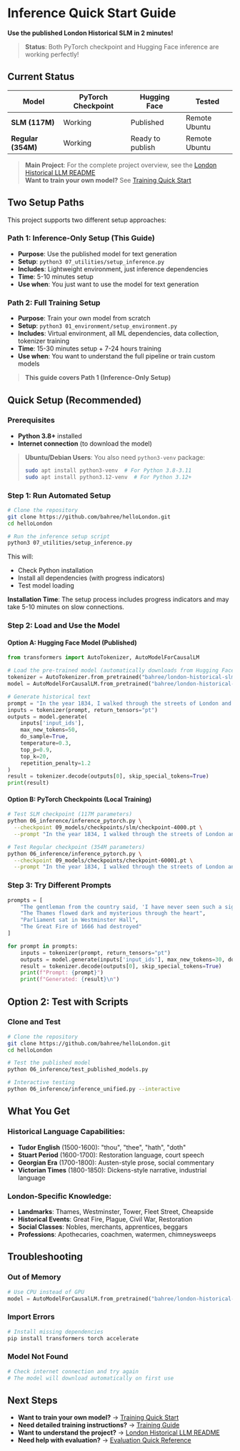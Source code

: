 # Inference Quick Start Guide

**Use the published London Historical SLM in 2 minutes!**

> **Status**: Both PyTorch checkpoint and Hugging Face inference are working perfectly!

## **Current Status**

| **Model** | **PyTorch Checkpoint** | **Hugging Face** | **Tested** |
|-----------|------------------------|------------------|------------|
| **SLM (117M)** | Working | Published | Remote Ubuntu |
| **Regular (354M)** | Working | Ready to publish | Remote Ubuntu |

> **Main Project**: For the complete project overview, see the [London Historical LLM README](README.md)  
> **Want to train your own model?** See [Training Quick Start](TRAINING_QUICK_START.md)

## **Two Setup Paths**

This project supports two different setup approaches:

### **Path 1: Inference-Only Setup (This Guide)**
- **Purpose**: Use the published model for text generation
- **Setup**: `python3 07_utilities/setup_inference.py`
- **Includes**: Lightweight environment, just inference dependencies
- **Time**: 5-10 minutes setup
- **Use when**: You just want to use the model for text generation

### **Path 2: Full Training Setup**
- **Purpose**: Train your own model from scratch
- **Setup**: `python3 01_environment/setup_environment.py`
- **Includes**: Virtual environment, all ML dependencies, data collection, tokenizer training
- **Time**: 15-30 minutes setup + 7-24 hours training
- **Use when**: You want to understand the full pipeline or train custom models

> **This guide covers Path 1 (Inference-Only Setup)**

## **Quick Setup (Recommended)**

### **Prerequisites**
- **Python 3.8+** installed
- **Internet connection** (to download the model)

> **Ubuntu/Debian Users**: You also need `python3-venv` package:
> ```bash
> sudo apt install python3-venv  # For Python 3.8-3.11
> sudo apt install python3.12-venv  # For Python 3.12+
> ```

### **Step 1: Run Automated Setup**
```bash
# Clone the repository
git clone https://github.com/bahree/helloLondon.git
cd helloLondon

# Run the inference setup script
python3 07_utilities/setup_inference.py
```

This will:
- Check Python installation
- Install all dependencies (with progress indicators)
- Test model loading

**Installation Time**: The setup process includes progress indicators and may take 5-10 minutes on slow connections.

### **Step 2: Load and Use the Model**

#### **Option A: Hugging Face Model (Published)**
```python
from transformers import AutoTokenizer, AutoModelForCausalLM

# Load the pre-trained model (automatically downloads from Hugging Face)
tokenizer = AutoTokenizer.from_pretrained("bahree/london-historical-slm")
model = AutoModelForCausalLM.from_pretrained("bahree/london-historical-slm")

# Generate historical text
prompt = "In the year 1834, I walked through the streets of London and witnessed"
inputs = tokenizer(prompt, return_tensors="pt")
outputs = model.generate(
    inputs['input_ids'], 
    max_new_tokens=50, 
    do_sample=True,
    temperature=0.3,
    top_p=0.9,
    top_k=20,
    repetition_penalty=1.2
)
result = tokenizer.decode(outputs[0], skip_special_tokens=True)
print(result)
```

#### **Option B: PyTorch Checkpoints (Local Training)**
```bash
# Test SLM checkpoint (117M parameters)
python 06_inference/inference_pytorch.py \
  --checkpoint 09_models/checkpoints/slm/checkpoint-4000.pt \
  --prompt "In the year 1834, I walked through the streets of London and witnessed"

# Test Regular checkpoint (354M parameters)
python 06_inference/inference_pytorch.py \
  --checkpoint 09_models/checkpoints/checkpoint-60001.pt \
  --prompt "In the year 1834, I walked through the streets of London and witnessed"
```

### **Step 3: Try Different Prompts**
```python
prompts = [
    "The gentleman from the country said, 'I have never seen such a sight",
    "The Thames flowed dark and mysterious through the heart",
    "Parliament sat in Westminster Hall",
    "The Great Fire of 1666 had destroyed"
]

for prompt in prompts:
    inputs = tokenizer(prompt, return_tensors="pt")
    outputs = model.generate(inputs['input_ids'], max_new_tokens=30, do_sample=True)
    result = tokenizer.decode(outputs[0], skip_special_tokens=True)
    print(f"Prompt: {prompt}")
    print(f"Generated: {result}\n")
```

## **Option 2: Test with Scripts**

### **Clone and Test**
```bash
# Clone the repository
git clone https://github.com/bahree/helloLondon.git
cd helloLondon

# Test the published model
python 06_inference/test_published_models.py

# Interactive testing
python 06_inference/inference_unified.py --interactive
```


## **What You Get**

### **Historical Language Capabilities:**
- **Tudor English** (1500-1600): "thou", "thee", "hath", "doth"
- **Stuart Period** (1600-1700): Restoration language, court speech
- **Georgian Era** (1700-1800): Austen-style prose, social commentary
- **Victorian Times** (1800-1850): Dickens-style narrative, industrial language

### **London-Specific Knowledge:**
- **Landmarks**: Thames, Westminster, Tower, Fleet Street, Cheapside
- **Historical Events**: Great Fire, Plague, Civil War, Restoration
- **Social Classes**: Nobles, merchants, apprentices, beggars
- **Professions**: Apothecaries, coachmen, watermen, chimneysweeps

## **Troubleshooting**

### **Out of Memory**
```python
# Use CPU instead of GPU
model = AutoModelForCausalLM.from_pretrained("bahree/london-historical-slm", device_map="cpu")
```

### **Import Errors**
```bash
# Install missing dependencies
pip install transformers torch accelerate
```

### **Model Not Found**
```bash
# Check internet connection and try again
# The model will download automatically on first use
```

## **Next Steps**

- **Want to train your own model?** → [Training Quick Start](TRAINING_QUICK_START.md)
- **Need detailed training instructions?** → [Training Guide](TRAINING_GUIDE.md)
- **Want to understand the project?** → [London Historical LLM README](README.md)
- **Need help with evaluation?** → [Evaluation Quick Reference](EVALUATION_QUICK_REFERENCE.md)

